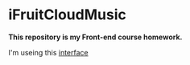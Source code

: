 # iFruitCloudMusic

**This repository is my Front-end course homework.**

I'm useing this [interface](https://github.com/Binaryify/NeteaseCloudMusicApi) 
